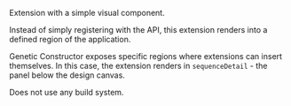 Extension with a simple visual component.

Instead of simply registering with the API, this extension renders into a defined region of the application.

Genetic Constructor exposes specific regions where extensions can insert themselves. In this case, the extension renders in `sequenceDetail` - the panel below the design canvas.

Does not use any build system.